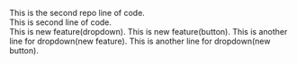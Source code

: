 This is the second repo line of code.
<br>
This is second line of code.
<br>
This is new feature(dropdown).
This is new feature(button).
This is another line for dropdown(new feature).
This is another line for dropdown(new button).
